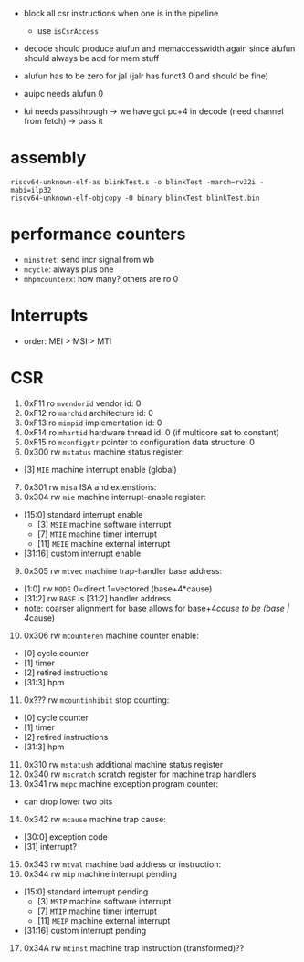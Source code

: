 

- block all csr instructions when one is in the pipeline
  - use `isCsrAccess`

- decode should produce alufun and memaccesswidth again since alufun should always be add for mem stuff
- alufun has to be zero for jal (jalr has funct3 0 and should be fine)
- auipc needs alufun 0
- lui needs passthrough -> we have got pc+4 in decode (need channel from fetch) -> pass it


# assembly

```shell
riscv64-unknown-elf-as blinkTest.s -o blinkTest -march=rv32i -mabi=ilp32
riscv64-unknown-elf-objcopy -O binary blinkTest blinkTest.bin
```

# performance counters
- `minstret`: send incr signal from wb
- `mcycle`: always plus one
- `mhpmcounterx`: how many? others are ro 0

# Interrupts
- order: MEI > MSI > MTI

# CSR

1. 0xF11 ro `mvendorid` vendor id: 0
2. 0xF12 ro `marchid` architecture id: 0
3. 0xF13 ro `mimpid` implementation id: 0
4. 0xF14 ro `mhartid` hardware thread id: 0 (if multicore set to constant)
5. 0xF15 ro `mconfigptr` pointer to configuration data structure: 0
6. 0x300 rw `mstatus` machine status register:
  - [3] `MIE` machine interrupt enable (global)
7. 0x301 rw `misa` ISA and extenstions:
8. 0x304 rw `mie` machine interrupt-enable register:
  - [15:0] standard interrupt enable
    - [3] `MSIE` machine software interrupt
    - [7] `MTIE` machine timer interrupt
    - [11] `MEIE` machine external interrupt
  - [31:16] custom interrupt enable
9.  0x305 rw `mtvec` machine trap-handler base address:
  - [1:0] rw `MODE` 0=direct 1=vectored (base+4*cause)
  - [31:2] rw `BASE` is [31:2] handler address
  - note: coarser alignment for base allows for base+4*cause to be (base | 4*cause)
10. 0x306 rw `mcounteren` machine counter enable:
  - [0] cycle counter
  - [1] timer
  - [2] retired instructions
  - [31:3] hpm
11. 0x??? rw `mcountinhibit` stop counting:
  - [0] cycle counter
  - [1] timer
  - [2] retired instructions
  - [31:3] hpm
11. 0x310 rw `mstatush` additional machine status register
12. 0x340 rw `mscratch` scratch register for machine trap handlers
13. 0x341 rw `mepc` machine exception program counter:
  - can drop lower two bits
14. 0x342 rw `mcause` machine trap cause:
  - [30:0] exception code
  - [31] interrupt?
15. 0x343 rw `mtval` machine bad address or instruction:
16. 0x344 rw `mip` machine interrupt pending
  - [15:0] standard interrupt pending
    - [3] `MSIP` machine software interrupt
    - [7] `MTIP` machine timer interrupt
    - [11] `MEIP` machine external interrupt
  - [31:16] custom interrupt pending
17. 0x34A rw `mtinst` machine trap instruction (transformed)??